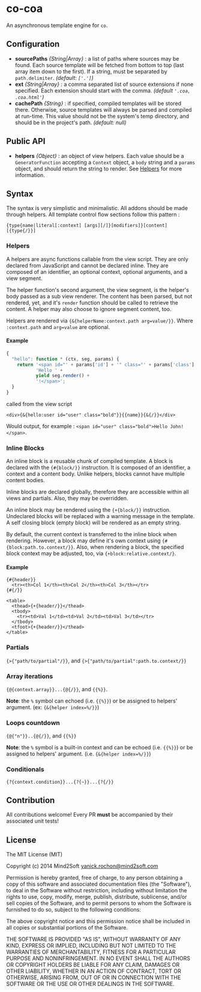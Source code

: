 # co-coa

An asynchronous template engine for `co`.


## Configuration

* **sourcePaths** *{String|Array}* : a list of paths where sources may be found.
Each source template will be fetched from bottom to top (last array item down to
the first). If a string, must be separated by `path.delimiter`.
*(default: `['.']`)*
* **ext** *{String|Array}* : a comma separated list of source extensions if none
specified. Each extension should start with the comma. *(default `'.coa, .coa.html'`)*
* **cachePath** *{String}* : if specified, compiled templates will be stored there.
Otherwise, source templates will always be parsed and compiled at run-time. This
value should not be the system's temp directory, and should be in the project's
path. *(default: null)*


## Public API

* **helpers** *{Object}* : an object of view helpers. Each value should be a
`GeneratorFunction` accepting a `Context` object, a `body` string and a `params`
object, and should return the string to render. See [Helpers](#helpers) for more
information.


## Syntax

The syntax is very simplistic and minimalistic. All addons should be made through
helpers. All template control flow sections follow this pattern :

```
{type{name|literal[:context] [args][/]}[modifiers]}[content][{type{/}}]
```


### Helpers

A helpers are async functions callable from the view script. They are only declared
from JavaScript and cannot be declared inline. They are composed of an identifier,
an optional context, optional arguments, and a view segment.

The helper function's second argument, the view segment, is the helper's body passed
as a sub view renderer. The content has been parsed, but not rendered, yet, and
it's `render` function should be called to retrieve the content. A helper may also
choose to ignore segment content, too.

Helpers are rendered via `{&{helperName:context.path arg=value/}}`. Where `:context.path`
and `arg=value` are optional.


#### Example

```javascript
{
  "hello": function * (ctx, seg, params) {
    return '<span id="' + params['id'] + '" class="' + params['class'] + '">' +
           'Hello ' +
           yield seg.render() +
           '!</span>';
  }
}
```

called from the view script

```
<div>{&{hello:user id="user" class="bold"}}{{name}}{&{/}}</div>
```

Would output, for example : `<span id="user" class="bold">Hello John!</span>`.


### Inline Blocks

An inline block is a reusable chunk of compiled template. A block is declared with
the `{#{block/}}` instruction. It is composed of an identifier, a context and a
content body. Unlike helpers, blocks cannot have multiple content bodies.

Inline blocks are declared globally, therefore they are accessible within all views
and partials. Also, they may be overridden.

An inline block may be rendered using the `{+{block/}}` instruction. Undeclared
blocks will be replaced with a warning message in the template. A self closing block
(empty block) will be rendered as an empty string.

By default, the current context is transferred to the inline block when rendering.
However, a block may define it's own context using `{#{block:path.to.context/}}`.
Also, when rendering a block, the specified block context may be adjusted, too,
via `{+block:relative.context/}`.


#### Example

```
{#{header}}
  <tr><th>Col 1</th><th>Col 2</th><th>Col 3</th></tr>
{#{/}}

<table>
  <thead>{+{header/}}</thead>
  <tbody>
    <tr><td>Val 1</td><td>Val 2</td><td>Val 3</td></tr>
  </tbody>
  <tfoot>{+{header/}}</thead>
</table>
```

### Partials

`{>{"path/to/partial"/}}`, and `{>{"path/to/partial":path.to.context/}}`


### Array iterations

`{@{context.array}}...{@{/}}`, and `{{%}}`.


**Note**: the `%` symbol can echoed (i.e. `{{%}}`) or be assigned to helpers'
argument. (ex: `{&{helper index=%/}}`)


### Loops countdown

`{@{"n"}}..{@{/}}`, and `{{%}}`


**Note**: the `%` symbol is a built-in context and can be echoed (i.e. `{{%}}`)
or be assigned to helpers' argument. (i.e. `{&{helper index=%/}}`)


### Conditionals

`{?{context.condition}}...{?{~}}...{?{/}}`


## Contribution

All contributions welcome! Every PR **must** be accompanied by their associated
unit tests!


## License

The MIT License (MIT)

Copyright (c) 2014 Mind2Soft <yanick.rochon@mind2soft.com>

Permission is hereby granted, free of charge, to any person obtaining a copy of
this software and associated documentation files (the "Software"), to deal in
the Software without restriction, including without limitation the rights to
use, copy, modify, merge, publish, distribute, sublicense, and/or sell copies of
the Software, and to permit persons to whom the Software is furnished to do so,
subject to the following conditions:

The above copyright notice and this permission notice shall be included in all
copies or substantial portions of the Software.

THE SOFTWARE IS PROVIDED "AS IS", WITHOUT WARRANTY OF ANY KIND, EXPRESS OR
IMPLIED, INCLUDING BUT NOT LIMITED TO THE WARRANTIES OF MERCHANTABILITY, FITNESS
FOR A PARTICULAR PURPOSE AND NONINFRINGEMENT. IN NO EVENT SHALL THE AUTHORS OR
COPYRIGHT HOLDERS BE LIABLE FOR ANY CLAIM, DAMAGES OR OTHER LIABILITY, WHETHER
IN AN ACTION OF CONTRACT, TORT OR OTHERWISE, ARISING FROM, OUT OF OR IN
CONNECTION WITH THE SOFTWARE OR THE USE OR OTHER DEALINGS IN THE SOFTWARE.
